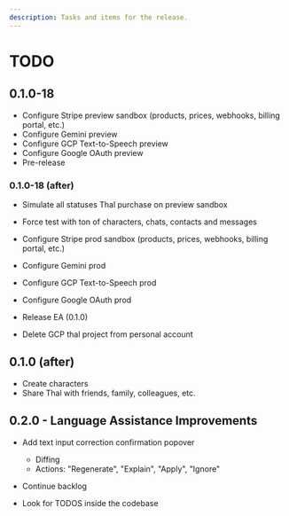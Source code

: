 ```yaml
---
description: Tasks and items for the release.
---
```


# TODO

## 0.1.0-18

- Configure Stripe preview sandbox (products, prices, webhooks, billing portal, etc.)
- Configure Gemini preview
- Configure GCP Text-to-Speech preview
- Configure Google OAuth preview
- Pre-release

### 0.1.0-18 (after)

- Simulate all statuses Thal purchase on preview sandbox
- Force test with ton of characters, chats, contacts and messages

- Configure Stripe prod sandbox (products, prices, webhooks, billing portal, etc.)
- Configure Gemini prod
- Configure GCP Text-to-Speech prod
- Configure Google OAuth prod
- Release EA (0.1.0)

- Delete GCP thal project from personal account

## 0.1.0 (after)

- Create characters
- Share Thal with friends, family, colleagues, etc.

## 0.2.0 - Language Assistance Improvements

- Add text input correction confirmation popover
  - Diffing
  - Actions: "Regenerate", "Explain", "Apply", "Ignore"

- Continue backlog
- Look for TODOS inside the codebase
